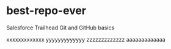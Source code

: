 # best-repo-ever
Salesforce Trailhead Git and GitHub basics


xxxxxxxxxxxxx
yyyyyyyyyyyyy
zzzzzzzzzzzzz
aaaaaaaaaaaaa
